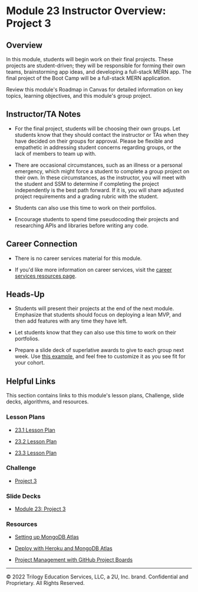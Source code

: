 # Module 23 Instructor Overview: Project 3

## Overview

In this module, students will begin work on their final projects. These projects are student-driven; they will be responsible for forming their own teams, brainstorming app ideas, and developing a full-stack MERN app. The final project of the Boot Camp will be a full-stack MERN application.

Review this module's Roadmap in Canvas for detailed information on key topics, learning objectives, and this module's group project.

## Instructor/TA Notes

* For the final project, students will be choosing their own groups. Let students know that they should contact the instructor or TAs when they have decided on their groups for approval. Please be flexible and empathetic in addressing student concerns regarding groups, or the lack of members to team up with.

* There are occasional circumstances, such as an illness or a personal emergency, which might force a student to complete a group project on their own. In these circumstances, as the instructor, you will meet with the student and SSM to determine if completing the project independently is the best path forward. If it is, you will share adjusted project requirements and a grading rubric with the student.

* Students can also use this time to work on their portfolios.

* Encourage students to spend time pseudocoding their projects and researching APIs and libraries before writing any code.

## Career Connection

* There is no career services material for this module.

* If you'd like more information on career services, visit the [career services resources page](https://careernetwork.2u.com/?utm_medium=Academics&utm_source=boot_camp/).

## Heads-Up

* Students will present their projects at the end of the next module. Emphasize that students should focus on deploying a lean MVP, and then add features with any time they have left.

* Let students know that they can also use this time to work on their portfolios.

* Prepare a slide deck of superlative awards to give to each group next week. Use [this example](https://docs.google.com/presentation/d/1QlPJhHnHvLLtKheKl4opm7tibkjjALZeAzwVvZdJDO0/edit?usp=sharing), and feel free to customize it as you see fit for your cohort.

## Helpful Links

This section contains links to this module's lesson plans, Challenge, slide decks, algorithms, and resources.

### Lesson Plans

* [23.1 Lesson Plan](./01-Day/23.1-LESSON-PLAN.md)

* [23.2 Lesson Plan](./02-Day/23.2-LESSON-PLAN.md)

* [23.3 Lesson Plan](./03-Day/23.3-LESSON-PLAN.md)

### Challenge

* [Project 3](../../../01-Class-Content/24-Project-3-Contd/02-Challenge/README.md)

### Slide Decks

* [Module 23: Project 3](https://docs.google.com/presentation/d/1LEi2YB8KGHHD4naTSMMWv4QUrDl34tTkdDoX9AcK3UE/edit?usp=sharing)

### Resources

* [Setting up MongoDB Atlas](https://coding-boot-camp.github.io/full-stack/mongodb/how-to-set-up-mongodb-atlas)

* [Deploy with Heroku and MongoDB Atlas](https://coding-boot-camp.github.io/full-stack/mongodb/deploy-with-heroku-and-mongodb-atlas)

* [Project Management with GitHub Project Boards](https://docs.github.com/en/github/managing-your-work-on-github/about-project-boards)

---
© 2022 Trilogy Education Services, LLC, a 2U, Inc. brand. Confidential and Proprietary. All Rights Reserved.
